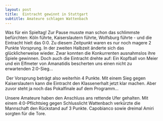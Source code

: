 ```yaml
---
layout: post
title:  Eintracht gewinnt in Stuttgart
subtitle: Amateure schlagen Wattenbach
---
```


Was für ein Spieltag! Zur Pause musste man schon das schlimmste befürchten: Köln führte, Kaiserslautern führte, Wolfsburg führte - und die Eintracht hielt das 0:0. Zu diesem Zeitpunkt waren es nur noch magere 2 Punkte Vorsprung. In der zweiten Halbzeit änderte sich das glücklicherweise wieder. Zwar konnten die Konkurrenten ausnahmslos ihre Spiele gewinnen. Doch auch die Eintracht drehte auf: Ein Kopfball von Meier und ein Elfmeter von Amanatidis bescherten uns einen nicht zu erwartenden 2:0-Sieg...

 Der Vorsprung beträgt also weiterhin 4 Punkte. Mit einem Sieg gegen Kaiserslautern kann die Eintracht den Klassenerhalt jetzt klar machen. Aber zuvor steht ja noch das Pokalfinale auf dem Programm...

Unsere Amateure haben den Anschluss ans rettende Ufer gehalten. Mit einem 4:0-Pflichtsieg gegen Schlusslicht Wattenbach verkürzte die Mannschaft den Rückstand auf 3 Punkte. Capobianco sowie dreimal Amiri sorgten für die Tore.
